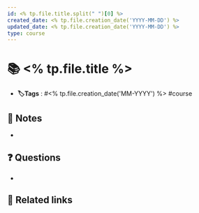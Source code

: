 ```yaml
---
id: <% tp.file.title.split(" ")[0] %>
created_date: <% tp.file.creation_date('YYYY-MM-DD') %>
updated_date: <% tp.file.creation_date('YYYY-MM-DD') %>
type: course
---
```


# 📚 <% tp.file.title %>
- **🏷️Tags** :   #<% tp.file.creation_date('MM-YYYY') %> #course 
## 📝 Notes
- 

## ❓ Questions
- 

## 🔗 Related links